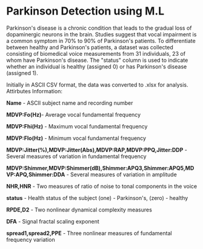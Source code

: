 # Parkinson Detection using M.L
Parkinson's disease is a chronic condition that leads to the gradual loss of dopaminergic neurons in the brain. 
Studies suggest that vocal impairment is a common symptom in 70% to 90% of Parkinson's patients. 
To differentiate between healthy and Parkinson's patients, a dataset was collected consisting of biomedical voice measurements from 31 individuals, 23 of whom have Parkinson's disease. 
The "status" column is used to indicate whether an individual is healthy (assigned 0) or has Parkinson's disease (assigned 1).

Initially in ASCII CSV format, the data was converted to .xlsx for analysis. 
Attirbutes Information:

**Name** - ASCII subject name and recording number

**MDVP:Fo(Hz)**- Average vocal fundamental frequency

**MDVP:Fhi(Hz)** - Maximum vocal fundamental frequency

**MDVP:Flo(Hz)** - Minimum vocal fundamental frequency

**MDVP:Jitter(%),MDVP:Jitter(Abs),MDVP:RAP,MDVP:PPQ,Jitter:DDP** - Several measures of variation in fundamental frequency

**MDVP:Shimmer,MDVP:Shimmer(dB),Shimmer:APQ3,Shimmer:APQ5,MDVP:APQ,Shimmer:DDA** - Several measures of variation in amplitude

**NHR,HNR** - Two measures of ratio of noise to tonal components in the voice

**status** - Health status of the subject (one) - Parkinson's, (zero) - healthy

**RPDE,D2** - Two nonlinear dynamical complexity measures

**DFA** - Signal fractal scaling exponent

**spread1,spread2,PPE** - Three nonlinear measures of fundamental frequency variation

